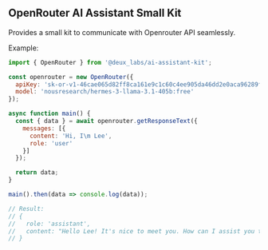 ## OpenRouter AI Assistant Small Kit

Provides a small kit to communicate with Openrouter API seamlessly.

Example:

```js
import { OpenRouter } from '@deux_labs/ai-assistant-kit';

const openrouter = new OpenRouter({
  apiKey: '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',
  model: 'nousresearch/hermes-3-llama-3.1-405b:free'
});

async function main() {
  const { data } = await openrouter.getResponseText({
    messages: [{
      content: 'Hi, I\m Lee',
      role: 'user'
    }]
  });

  return data;
}

main().then(data => console.log(data));

// Result:
// {
//   role: 'assistant',
//   content: "Hello Lee! It's nice to meet you. How can I assist you today?"
// }
```
